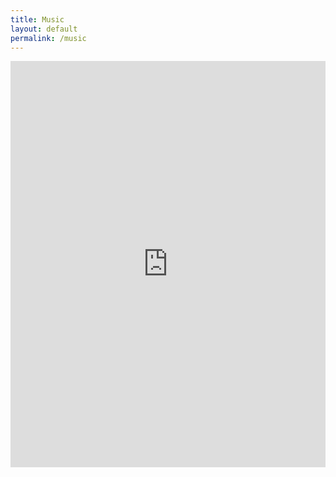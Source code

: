 ```yaml
---
title: Music
layout: default
permalink: /music
---
```


<iframe width="100%" height="650px" scrolling="no" frameborder="yes" allow="autoplay" src="https://w.soundcloud.com/player/?url=https%3A//api.soundcloud.com/users/7047753&color=%23ff5500&auto_play=false&hide_related=true&show_comments=false&show_user=true&show_reposts=false&show_teaser=true&visual=true&show_artwork=true"></iframe>
<!-- 
{% include soundcloud.html uri = item
		  	ratio = "photo" %} -->
